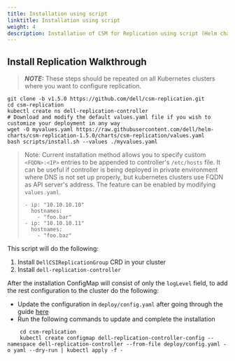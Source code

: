 ```yaml
---
title: Installation using script
linktitle: Installation using script
weight: 4
description: Installation of CSM for Replication using script (Helm chart)
---
```


## Install Replication Walkthrough
> **_NOTE:_**  These steps should be repeated on all Kubernetes clusters where you want to configure replication.

```shell
git clone -b v1.5.0 https://github.com/dell/csm-replication.git
cd csm-replication
kubectl create ns dell-replication-controller
# Download and modify the default values.yaml file if you wish to customize your deployment in any way
wget -O myvalues.yaml https://raw.githubusercontent.com/dell/helm-charts/csm-replication-1.5.0/charts/csm-replication/values.yaml
bash scripts/install.sh --values ./myvalues.yaml
```
>Note: Current installation method allows you to specify custom `<FQDN>:<IP>` entries to be appended to controller's `/etc/hosts` file. It can be useful if controller is being deployed in private environment where DNS is not set up properly, but kubernetes clusters use FQDN as API server's address.
> The feature can be enabled by modifying `values.yaml`.
>``` hostAliases:
> - ip: "10.10.10.10"
>   hostnames:
>     - "foo.bar"
> - ip: "10.10.10.11"
>   hostnames:
>     - "foo.baz"

This script will do the following:
1. Install `DellCSIReplicationGroup` CRD in your cluster
2. Install `dell-replication-controller`

After the installation ConfigMap will consist of only the `logLevel` field, to add the rest configuration to the cluster do the following:
* Update the configuration in `deploy/config.yaml` after going through the guide [here](../configmap-secrets)
* Run the following commands to update and complete the installation
```shell
    cd csm-replication
    kubectl create configmap dell-replication-controller-config --namespace dell-replication-controller --from-file deploy/config.yaml -o yaml --dry-run | kubectl apply -f -
```
